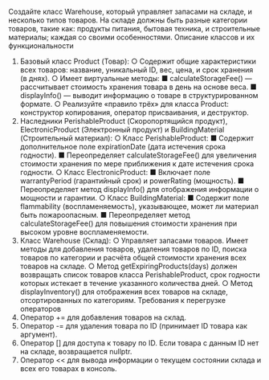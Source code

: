 Создайте класс Warehouse, который управляет запасами на складе, и несколько типов товаров. На
складе должны быть разные категории товаров, такие как: продукты питания, бытовая техника, и
строительные материалы; каждая со своими особенностями.
Описание классов и их функциональности
1. Базовый класс Product (Товар):
○ Содержит общие характеристики всех товаров: название, уникальный ID, вес, цена, и срок
хранения (в днях).
○ Имеет виртуальные методы:
■ calculateStorageFee() — рассчитывает стоимость хранения товара в день на основе
веса.
■ displayInfo() — выводит информацию о товаре в структурированном формате.
○ Реализуйте «правило трёх» для класса Product: конструктор копирования, оператор
присваивания, и деструктор.
2. Наследники PerishableProduct (Скоропортящийся продукт), ElectronicProduct (Электронный
продукт) и BuildingMaterial (Строительный материал):
○ Класс PerishableProduct:
■ Содержит дополнительное поле expirationDate (дата истечения срока годности).
■ Переопределяет calculateStorageFee() для увеличения стоимости хранения по мере
приближения к дате истечения срока годности.
○ Класс ElectronicProduct:
■ Включает поле warrantyPeriod (гарантийный срок) и powerRating (мощность).
■ Переопределяет метод displayInfo() для отображения информации о мощности и
гарантии.
○ Класс BuildingMaterial:
■ Содержит поле flammability (воспламеняемость), указывающее, может ли материал
быть пожароопасным.
■ Переопределяет метод calculateStorageFee() для повышения стоимости хранения при
высоком уровне воспламеняемости.
3. Класс Warehouse (Склад):
○ Управляет запасами товаров. Имеет методы для добавления товаров, удаления товаров по
ID, поиска товаров по категории и расчёта общей стоимости хранения всех товаров на
складе.
○ Метод getExpiringProducts(days) должен возвращать список товаров класса
PerishableProduct, срок годности которых истекает в течение указанного количества дней.
○ Метод displayInventory() для отображения всех товаров на складе, отсортированных по
категориям.
Требования к перегрузке операторов
1. Оператор += для добавления товаров на склад.
2. Оператор -= для удаления товара по ID (принимает ID товара как аргумент).
3. Оператор [] для доступа к товару по ID. Если товара с данным ID нет на складе, возвращается
nullptr.
4. Оператор << для вывода информации о текущем состоянии склада и всех его товарах в консоль.